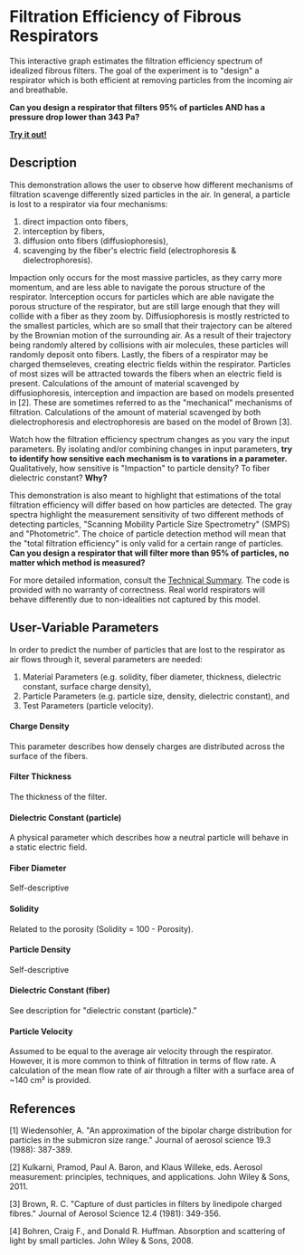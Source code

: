 # Filtration Efficiency of Fibrous Respirators
This interactive graph estimates the filtration efficiency spectrum of idealized fibrous filters. The goal of the experiment is to "design" a respirator which is both efficient at removing particles from the incoming air and breathable.

**Can you design a respirator that filters 95% of particles AND has a pressure drop lower than 343 Pa?**

[**Try it out!**](https://hartery5.github.io/FiltrationEfficiency/)

## Description
This demonstration allows the user to observe how different mechanisms of filtration scavenge differently sized particles in the air. In general, a particle is lost to a respirator via four mechanisms: 
1. direct impaction onto fibers, 
2. interception by fibers, 
3. diffusion onto fibers (diffusiophoresis), 
4. scavenging by the fiber's electric field (electrophoresis & dielectrophoresis). 

Impaction only occurs for the most massive particles, as they carry more momentum, and are less able to navigate the porous structure of the respirator. Interception occurs for particles which are able navigate the porous structure of the respirator, but are still large enough that they will collide with a fiber as they zoom by. Diffusiophoresis is mostly restricted to the smallest particles, which are so small that their trajectory can be altered by the Brownian motion of the surrounding air. As a result of their trajectory being randomly altered by collisions with air molecules, these particles will randomly deposit onto fibers. Lastly, the fibers of a respirator may be charged themseleves, creating electric fields within the respirator. Particles of most sizes will be attracted towards the fibers when an electric field is present. Calculations of the amount of material scavenged by diffusiophoresis, interception and impaction are based on models presented in [2]. These are sometimes referred to as the "mechanical" mechanisms of filtration. Calculations of the amount of material scavenged by both dielectrophoresis and electrophoresis are based on the model of Brown [3].

Watch how the filtration efficiency spectrum changes as you vary the input parameters. By isolating and/or combining changes in input parameters, **try to identify how sensitive each mechanism is to varations in a parameter.** Qualitatively, how sensitive is "Impaction" to particle density? To fiber dielectric constant? **Why?**

This demonstration is also meant to highlight that estimations of the total filtration efficiency will differ based on how particles are detected. The gray spectra highlight the measurement sensitivity of two different methods of detecting particles, "Scanning Mobility Particle Size Spectrometry" (SMPS) and "Photometric". The choice of particle detection method will mean that the "total filtration efficiency" is only valid for a certain range of particles. **Can you design a respirator that will filter more than 95% of particles, no matter which method is measured?**

For more detailed information, consult the [Technical Summary](https://github.com/hartery5/FiltrationEfficiency/blob/main/TECHNICALSUMMARY.md). The code is provided with no warranty of correctness. Real world respirators will behave differently due to non-idealities not captured by this model.

## User-Variable Parameters
In order to predict the number of particles that are lost to the respirator as air flows through it, several parameters are needed:
1. Material Parameters (e.g. solidity, fiber diameter, thickness, dielectric constant, surface charge density), 
2. Particle Parameters (e.g. particle size, density, dielectric constant), and 
3. Test Parameters (particle velocity). 

#### Charge Density
This parameter describes how densely charges are distributed across the surface of the fibers.

#### Filter Thickness
The thickness of the filter.

#### Dielectric Constant (particle)
A physical parameter which describes how a neutral particle will behave in a static electric field. 

#### Fiber Diameter
Self-descriptive

#### Solidity
Related to the porosity (Solidity = 100 - Porosity). 

#### Particle Density
Self-descriptive

#### Dielectric Constant (fiber)
See description for "dielectric constant (particle)."

#### Particle Velocity
Assumed to be equal to the average air velocity through the respirator. However, it is more common to think of filtration in terms of flow rate. A calculation of the mean flow rate of air through a filter with a surface area of ~140 cm² is provided.

## References

[1] Wiedensohler, A. "An approximation of the bipolar charge distribution for particles in the submicron size range." Journal of aerosol science 19.3 (1988): 387-389.

[2] Kulkarni, Pramod, Paul A. Baron, and Klaus Willeke, eds. Aerosol measurement: principles, techniques, and applications. John Wiley & Sons, 2011.

[3] Brown, R. C. "Capture of dust particles in filters by linedipole charged fibres." Journal of Aerosol Science 12.4 (1981): 349-356.

[4] Bohren, Craig F., and Donald R. Huffman. Absorption and scattering of light by small particles. John Wiley & Sons, 2008.
